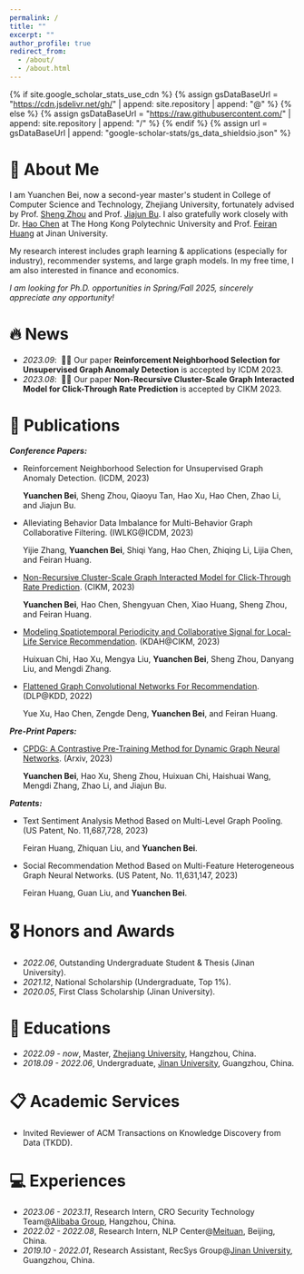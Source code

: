 ```yaml
---
permalink: /
title: ""
excerpt: ""
author_profile: true
redirect_from: 
  - /about/
  - /about.html
---
```


{% if site.google_scholar_stats_use_cdn %}
{% assign gsDataBaseUrl = "https://cdn.jsdelivr.net/gh/" | append: site.repository | append: "@" %}
{% else %}
{% assign gsDataBaseUrl = "https://raw.githubusercontent.com/" | append: site.repository | append: "/" %}
{% endif %}
{% assign url = gsDataBaseUrl | append: "google-scholar-stats/gs_data_shieldsio.json" %}

<span class='anchor' id='about-me'></span>

# 👋 About Me
I am Yuanchen Bei, now a second-year master's student in College of Computer Science and Technology, Zhejiang University, fortunately advised by Prof. [Sheng Zhou](https://scholar.google.com/citations?user=Ss76nMwAAAAJ&hl=zh-CN&oi=ao) and Prof. [Jiajun Bu](https://scholar.google.com/citations?user=OgZP2okAAAAJ&hl=zh-CN&oi=ao). I also gratefully work closely with Dr. [Hao Chen](https://scholar.google.com/citations?user=7oeLWT0AAAAJ&hl=zh-CN&oi=ao) at The Hong Kong Polytechnic University and Prof. [Feiran Huang](https://scholar.google.com/citations?user=of1vcxsAAAAJ&hl=zh-CN&oi=ao) at Jinan University.

My research interest includes graph learning & applications (especially for industry), recommender systems, and large graph models. In my free time, I am also interested in finance and economics.

*I am looking for Ph.D. opportunities in Spring/Fall 2025, sincerely appreciate any opportunity!*


<span class='anchor' id='-news'></span>

# 🔥 News
- *2023.09*: &nbsp;🎉🎉 Our paper **Reinforcement Neighborhood Selection for Unsupervised Graph Anomaly Detection** is accepted by ICDM 2023.
- *2023.08*: &nbsp;🎉🎉 Our paper **Non-Recursive Cluster-Scale Graph Interacted Model for Click-Through Rate Prediction** is accepted by CIKM 2023.


<span class='anchor' id='-publications'></span>

# 📝 Publications 

***Conference Papers:***

- Reinforcement Neighborhood Selection for Unsupervised Graph Anomaly Detection. (ICDM, 2023)

  **Yuanchen Bei**, Sheng Zhou, Qiaoyu Tan, Hao Xu, Hao Chen, Zhao Li, and Jiajun Bu.
  
- Alleviating Behavior Data Imbalance for Multi-Behavior Graph Collaborative Filtering. (IWLKG@ICDM, 2023)

  Yijie Zhang, **Yuanchen Bei**, Shiqi Yang, Hao Chen, Zhiqing Li, Lijia Chen, and Feiran Huang.

- [Non-Recursive Cluster-Scale Graph Interacted Model for Click-Through Rate Prediction](https://dl.acm.org/doi/10.1145/3583780.3615180). (CIKM, 2023)
  
  **Yuanchen Bei**, Hao Chen, Shengyuan Chen, Xiao Huang, Sheng Zhou, and Feiran Huang.

- [Modeling Spatiotemporal Periodicity and Collaborative Signal for Local-Life Service Recommendation](https://arxiv.org/pdf/2309.12565.pdf). (KDAH@CIKM, 2023)

  Huixuan Chi, Hao Xu, Mengya Liu, **Yuanchen Bei**, Sheng Zhou, Danyang Liu, and Mengdi Zhang.

- [Flattened Graph Convolutional Networks For Recommendation](https://arxiv.org/pdf/2210.07769.pdf). (DLP@KDD, 2022)

  Yue Xu, Hao Chen, Zengde Deng, **Yuanchen Bei**, and Feiran Huang.

***Pre-Print Papers:***

- [CPDG: A Contrastive Pre-Training Method for Dynamic Graph Neural Networks](https://arxiv.org/pdf/2307.02813.pdf). (Arxiv, 2023)
  
  **Yuanchen Bei**, Hao Xu, Sheng Zhou, Huixuan Chi, Haishuai Wang, Mengdi Zhang, Zhao Li, and Jiajun Bu.

***Patents:***

- Text Sentiment Analysis Method Based on Multi-Level Graph Pooling. (US Patent, No. 11,687,728, 2023)

  Feiran Huang, Zhiquan Liu, and **Yuanchen Bei**.

- Social Recommendation Method Based on Multi-Feature Heterogeneous Graph Neural Networks. (US Patent, No. 11,631,147, 2023)

  Feiran Huang, Guan Liu, and **Yuanchen Bei**.



<span class='anchor' id='-honors-and-awards'></span>

# 🎖 Honors and Awards
- *2022.06*, Outstanding Undergraduate Student & Thesis (Jinan University).
- *2021.12*, National Scholarship (Undergraduate, Top 1%).
- *2020.05*, First Class Scholarship (Jinan University).


<span class='anchor' id='-educations'></span>

# 📖 Educations
- *2022.09 - now*, Master, [Zhejiang University](https://www.zju.edu.cn/english/), Hangzhou, China.
- *2018.09 - 2022.06*, Undergraduate, [Jinan University](https://english.jnu.edu.cn/), Guangzhou, China.


<span class='anchor' id='-academic-services'></span>

# 📋 Academic Services
- Invited Reviewer of ACM Transactions on Knowledge Discovery from Data (TKDD).


<span class='anchor' id='-experiences'></span>

# 💻 Experiences
- *2023.06 - 2023.11*, Research Intern, CRO Security Technology Team@[Alibaba Group](https://www.alibabagroup.com/en-US), Hangzhou, China.
- *2022.02 - 2022.08*, Research Intern, NLP Center@[Meituan](https://www.meituan.com/en-US/about-us), Beijing, China.
- *2019.10 - 2022.01*, Research Assistant, RecSys Group@[Jinan University](https://english.jnu.edu.cn/), Guangzhou, China.
